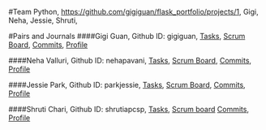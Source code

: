 #Team Python, https://github.com/gigiguan/flask_portfolio/projects/1, Gigi, Neha, Jessie, Shruti,

#Pairs and Journals
####Gigi Guan, Github ID: gigiguan,
[Tasks](https://github.com/gigiguan/flask_portfolio/projects/1?card_filter_query=assignee%3Agigiguan),
[Scrum Board](https://github.com/gigiguan/flask_portfolio/issues/assigned/gigiguan),
[Commits](https://github.com/gigiguan/flask_portfolio/commits?author=gigiguan),
[Profile](https://github.com/gigiguan)

####Neha Valluri, Github ID: nehapavani,
[Tasks](https://github.com/gigiguan/flask_portfolio/projects/1?card_filter_query=assignee%3Anehapavani),
[Scrum Board](https://github.com/gigiguan/flask_portfolio/issues/assigned/nehapavani),
[Commits](https://github.com/gigiguan/flask_portfolio/commits?author=nehapavani),
[Profile](https://github.com/nehapavani)

####Jessie Park, Github ID: parkjessie,
[Tasks](https://github.com/gigiguan/flask_portfolio/issues?q=is%3Aopen+assignee%3A%40me),
[Scrum Board](https://github.com/gigiguan/flask_portfolio/issues/assigned/parkjessie),
[Commits](https://github.com/gigiguan/flask_portfolio/commits?author=parkjessie),
[Profile](https://github.com/parkjessie)

####Shruti Chari, Github ID: shrutiapcsp,
[Tasks](https://github.com/gigiguan/flask_portfolio/issues?q=is%3Aopen+assignee%3A%40me),
[Scrum board](https://github.com/gigiguan/flask_portfolio/projects/1?card_filter_query=assignee%3Ashrutiapcsp)
[Commits](https://github.com/gigiguan/flask_portfolio/commits?author=shrutiapcsp),
[Profile](https://github.com/shrutiapcsp)
